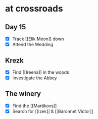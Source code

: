 # at crossroads
## Day 15

- [x] Track [[Elik Moon]] down
- [x] Attend the Wedding

## Krezk

- [x] Find [[Ireena]] in the woods
- [x] Investigate the Abbey

## The winery

- [x] Find the [[Martikovs]]
- [x] Search for [[Izek]] & [[Baronnet Victor]]